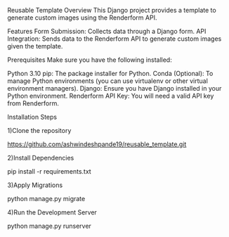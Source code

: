Reusable Template
Overview
This Django project provides a template to generate custom images using the Renderform API.

Features
Form Submission: Collects data through a Django form.
API Integration: Sends data to the Renderform API to generate custom images given the template.

Prerequisites
Make sure you have the following installed:

Python 3.10
pip: The package installer for Python.
Conda (Optional): To manage Python environments (you can use virtualenv or other virtual environment managers).
Django: Ensure you have Django installed in your Python environment.
Renderform API Key: You will need a valid API key from Renderform.

Installation Steps

1)Clone the repository

https://github.com/ashwindeshpande19/reusable_template.git

2)Install Dependencies

pip install -r requirements.txt

3)Apply Migrations

python manage.py migrate

4)Run the Development Server

python manage.py runserver

